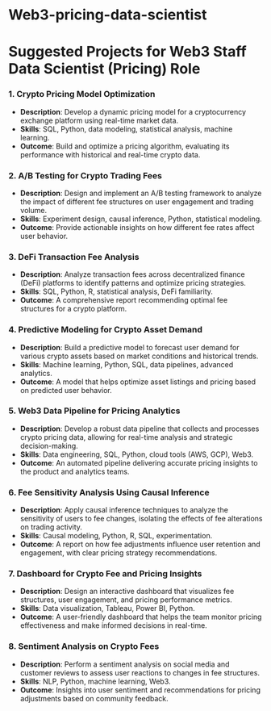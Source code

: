 # Web3-pricing-data-scientist


# Suggested Projects for Web3 Staff Data Scientist (Pricing) Role

### 1. **Crypto Pricing Model Optimization**
- **Description**: Develop a dynamic pricing model for a cryptocurrency exchange platform using real-time market data.
- **Skills**: SQL, Python, data modeling, statistical analysis, machine learning.
- **Outcome**: Build and optimize a pricing algorithm, evaluating its performance with historical and real-time crypto data.

### 2. **A/B Testing for Crypto Trading Fees**
- **Description**: Design and implement an A/B testing framework to analyze the impact of different fee structures on user engagement and trading volume.
- **Skills**: Experiment design, causal inference, Python, statistical modeling.
- **Outcome**: Provide actionable insights on how different fee rates affect user behavior.

### 3. **DeFi Transaction Fee Analysis**
- **Description**: Analyze transaction fees across decentralized finance (DeFi) platforms to identify patterns and optimize pricing strategies.
- **Skills**: SQL, Python, R, statistical analysis, DeFi familiarity.
- **Outcome**: A comprehensive report recommending optimal fee structures for a crypto platform.

### 4. **Predictive Modeling for Crypto Asset Demand**
- **Description**: Build a predictive model to forecast user demand for various crypto assets based on market conditions and historical trends.
- **Skills**: Machine learning, Python, SQL, data pipelines, advanced analytics.
- **Outcome**: A model that helps optimize asset listings and pricing based on predicted user behavior.

### 5. **Web3 Data Pipeline for Pricing Analytics**
- **Description**: Develop a robust data pipeline that collects and processes crypto pricing data, allowing for real-time analysis and strategic decision-making.
- **Skills**: Data engineering, SQL, Python, cloud tools (AWS, GCP), Web3.
- **Outcome**: An automated pipeline delivering accurate pricing insights to the product and analytics teams.

### 6. **Fee Sensitivity Analysis Using Causal Inference**
- **Description**: Apply causal inference techniques to analyze the sensitivity of users to fee changes, isolating the effects of fee alterations on trading activity.
- **Skills**: Causal modeling, Python, R, SQL, experimentation.
- **Outcome**: A report on how fee adjustments influence user retention and engagement, with clear pricing strategy recommendations.

### 7. **Dashboard for Crypto Fee and Pricing Insights**
- **Description**: Design an interactive dashboard that visualizes fee structures, user engagement, and pricing performance metrics.
- **Skills**: Data visualization, Tableau, Power BI, Python.
- **Outcome**: A user-friendly dashboard that helps the team monitor pricing effectiveness and make informed decisions in real-time.

### 8. **Sentiment Analysis on Crypto Fees**
- **Description**: Perform a sentiment analysis on social media and customer reviews to assess user reactions to changes in fee structures.
- **Skills**: NLP, Python, machine learning, Web3.
- **Outcome**: Insights into user sentiment and recommendations for pricing adjustments based on community feedback.
